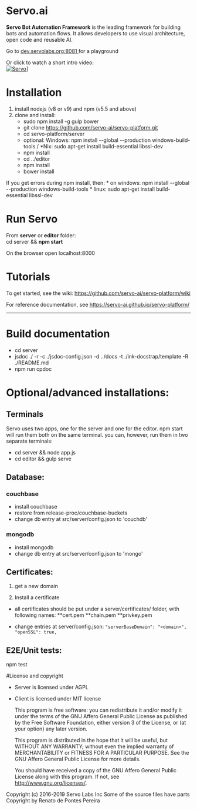 
# Servo.ai
**Servo Bot Automation Framework** is the leading framework for building bots and automation flows. It allows developers to use visual architecture, open code and reusable AI.

Go to <a href="http://dev.servolabs.org:8081"  target="_blank">dev.servolabs.org:8081 </a> for a playground

Or click to watch a short intro video:
<br>
<span style="display: inline-block; margin: auto;">[![Servo](https://j.gifs.com/lxQOk1@426x240.gif)](https://www.youtube.com/watch?v=KREhqahVqA0)]</span>

# Installation
1. install nodejs (v8 or v9) and npm (v5.5 and above)
3. clone and install:
    * sudo npm install -g gulp bower
	* git clone https://github.com/servo-ai/servo-platform.git
    * cd servo-platform/server
    * optional:
       Windows: npm install --global --production windows-build-tools 
      /  *Nix: sudo apt-get install build-essential libssl-dev
    * npm install
    * cd ../editor
    * npm install
    * bower install

If you get errors during npm install, then:
	* on windows:  npm install --global --production windows-build-tools 
	* linux:  sudo apt-get install build-essential libssl-dev
    
# Run Servo
From **server** or **editor** folder:
<br>
 cd server && **npm start**

On the browser open localhost:8000

# Tutorials

To get started, see the wiki: <a href="https://github.com/servo-ai/servo-platform/wiki" target="_blank">https://github.com/servo-ai/servo-platform/wiki</a>

For reference documentation, see <a href="https://servo-ai.github.io/servo-platform/" target="_blank">https://servo-ai.github.io/servo-platform/</a>

<hr>

# Build documentation
* cd server
* jsdoc ./ -r -c ./jsdoc-config.json  -d ../docs -t ./ink-docstrap/template -R ./README.md
* npm run cpdoc


# Optional/advanced installations:	
	
## Terminals
Servo uses two apps, one for the server and one for the editor. npm start will run them both on the same terminal. you can, however, run them in two separate terminals:
* cd server && 
 node app.js
* cd editor &&
 gulp serve

## **Database:**

### couchbase
 * install couchbase
 * restore from release-proc/couchbase-buckets
 * change db entry at src/server/config.json to 'couchdb'
### mongodb
* install mongodb
 * change db entry at src/server/config.json to 'mongo'


## **Certificates:**
 
1. get a new domain 

2. Install a certificate

* all certificates should be put under a server/certificates/<domain> folder, with following names:
**cert.pem
**chain.pem
**privkey.pem

* change entries at server/config.json:
``"serverBaseDomain": "<domain>",
  "openSSL": true,
``  

## E2E/Unit tests:
npm test

#License and copyright
* Server is licensed under AGPL 
* Client is licensed under MIT license

  This program is free software: you can redistribute it and/or modify
    it under the terms of the GNU Affero General Public License as
    published by the Free Software Foundation, either version 3 of the
    License, or (at your option) any later version.

    This program is distributed in the hope that it will be useful,
    but WITHOUT ANY WARRANTY; without even the implied warranty of
    MERCHANTABILITY or FITNESS FOR A PARTICULAR PURPOSE.  See the
    GNU Affero General Public License for more details.

    You should have received a copy of the GNU Affero General Public License
    along with this program.  If not, see <http://www.gnu.org/licenses/>.

Copyright (c) 2016-2019 Servo Labs Inc
Some of the source files have parts Copyright by Renato de Pontes Pereira

